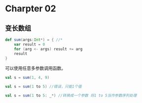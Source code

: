 # Charpter 02 

## 变长数组  

```scala
def sum(args:Int*) = { //*
    var result = 0
    for (arg <- args) result += arg
    result
}
```

可以使用任意多参数调用函数。

```scala
val s = sum(1, 4, 9)

val s = sum(1 to 5) //错误，只能1个值

val s = sum(1 to 5: _*) //转换成一个参数 将1 to 5当作参数序列处理
```

